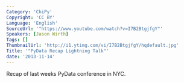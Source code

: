 ```yaml
---
Category: 'ChiPy'
Copyright: 'CC BY'
Language: 'English'
SourceUrl: '"https://www.youtube.com/watch?v=I7B2BtgjfgY"'
Speakers: [Jason Wirth]
Tags: []
ThumbnailUrl: 'http://i1.ytimg.com/vi/I7B2BtgjfgY/hqdefault.jpg'
Title: '"PyData Recap Lightning Talk"'
date: '2013-11-14'
---
```

Recap of last weeks PyData conference in NYC. 